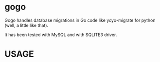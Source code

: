 gogo
====

Gogo handles database migrations in Go code like yoyo-migrate for python (well, a little like that).

It has been tested with MySQL and with SQLITE3 driver.

USAGE
=====


